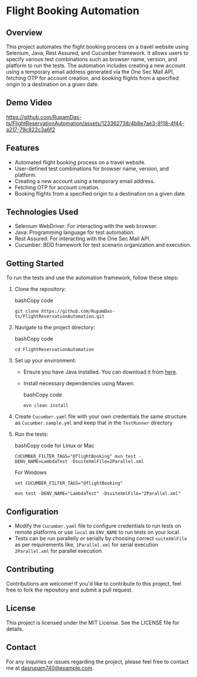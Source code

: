 ﻿Flight Booking Automation
=========================

Overview
--------

This project automates the flight booking process on a travel website using Selenium, Java, Rest Assured, and Cucumber
framework. It allows users to specify various test combinations such as browser name, version, and platform to run the
tests. The automation includes creating a new account using a temporary email address generated via the One Sec Mail
API, fetching OTP for account creation, and booking flights from a specified origin to a destination on a given date.

## Demo Video

https://github.com/RupamDas-ts/FlightReservationAutomation/assets/123362738/4b8e7ae3-9118-4f44-a217-79c822c3a6f2


Features
--------

* Automated flight booking process on a travel website.
* User-defined test combinations for browser name, version, and platform.
* Creating a new account using a temporary email address.
* Fetching OTP for account creation.
* Booking flights from a specified origin to a destination on a given date.

Technologies Used
-----------------

* Selenium WebDriver: For interacting with the web browser.
* Java: Programming language for test automation.
* Rest Assured: For interacting with the One Sec Mail API.
* Cucumber: BDD framework for test scenario organization and execution.

Getting Started
---------------

To run the tests and use the automation framework, follow these steps:

1. Clone the repository:

   bashCopy code

   `git clone https://github.com/RupamDas-ts/FlightReservationAutomation.git`

2. Navigate to the project directory:

   bashCopy code

   `cd FlightReservationAutomation`

3. Set up your environment:
    * Ensure you have Java installed. You can download it
      from [here](https://www.oracle.com/java/technologies/javase-jdk11-downloads.html).
    * Install necessary dependencies using Maven:

      bashCopy code

      `mvn clean install`

4. Create `Cucumber.yaml` file with your own credentials the same structure as `Cucumber.sample.yml` and keep that in
   the `TestRunner` directory

5. Run the tests:

   bashCopy code for Linux or Mac

   ```CUCUMBER_FILTER_TAGS="@flightBooking" mvn test -DENV_NAME=LambdaTest -DsuiteXmlFile=2Parallel.xml```

   For Windows

   ```set CUCUMBER_FILTER_TAGS="@flightBooking"```

   ```mvn test -DENV_NAME="LambdaTest" -DsuiteXmlFile="2Parallel.xml"```

Configuration
-------------

* Modify the `Cucumber.yaml` file to configure credentials to run tests on remote platforms or use `local` as `ENV_NAME`
  to run tests on your local.
* Tests can be run parallelly or serially by choosing correct `suiteXmlFile` as per requirements like, `1Parallel.xml`
  for serial execution `2Parallel.xml` for parallel execution.

Contributing
------------

Contributions are welcome! If you'd like to contribute to this project, feel free to fork the repository and submit a
pull request.

License
-------

This project is licensed under the MIT License. See the LICENSE file for details.

Contact
-------

For any inquiries or issues regarding the project, please feel free to contact me at dasrupam740@example.com.
